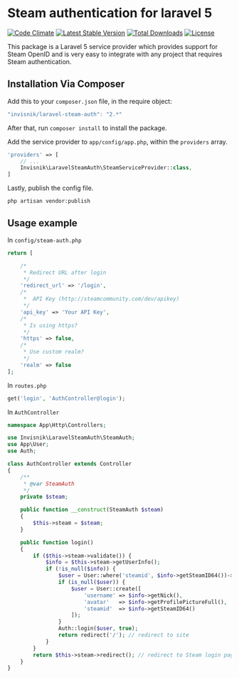 # Steam authentication for laravel 5
[![Code Climate](https://codeclimate.com/github/invisnik/laravel-steam-auth/badges/gpa.svg)](https://codeclimate.com/github/invisnik/laravel-steam-auth)
[![Latest Stable Version](https://poser.pugx.org/invisnik/laravel-steam-auth/v/stable)](https://packagist.org/packages/invisnik/laravel-steam-auth) 
[![Total Downloads](https://poser.pugx.org/invisnik/laravel-steam-auth/downloads)](https://packagist.org/packages/invisnik/laravel-steam-auth)
[![License](https://poser.pugx.org/invisnik/laravel-steam-auth/license.svg)](https://packagist.org/packages/invisnik/laravel-steam-auth)

This package is a Laravel 5 service provider which provides support for Steam OpenID and is very easy to integrate with any project that requires Steam authentication.

## Installation Via Composer
Add this to your `composer.json` file, in the require object:

```javascript
"invisnik/laravel-steam-auth": "2.*"
```

After that, run `composer install` to install the package.

Add the service provider to `app/config/app.php`, within the `providers` array.

```php
'providers' => [
	// ...
	Invisnik\LaravelSteamAuth\SteamServiceProvider::class,
]
```

Lastly, publish the config file.

```
php artisan vendor:publish
```
## Usage example
In `config/steam-auth.php`
```php
return [

    /*
     * Redirect URL after login
     */
    'redirect_url' => '/login',
    /*
     *  API Key (http://steamcommunity.com/dev/apikey)
     */
    'api_key' => 'Your API Key',
    /*
     * Is using https?
     */
    'https' => false,
    /*
     * Use custom realm?
     */
    'realm' => false
];

```
In `routes.php`
```php
get('login', 'AuthController@login');
```
In `AuthController`
```php
namespace App\Http\Controllers;

use Invisnik\LaravelSteamAuth\SteamAuth;
use App\User;
use Auth;

class AuthController extends Controller
{
    /**
     * @var SteamAuth
     */
    private $steam;

    public function __construct(SteamAuth $steam)
    {
        $this->steam = $steam;
    }

    public function login()
    {
        if ($this->steam->validate()) {
            $info = $this->steam->getUserInfo();
            if (!is_null($info)) {
                $user = User::where('steamid', $info->getSteamID64())->first();
                if (is_null($user)) {
                    $user = User::create([
                        'username' => $info->getNick(),
                        'avatar'   => $info->getProfilePictureFull(),
                        'steamid'  => $info->getSteamID64()
                    ]);
                }
            	Auth::login($user, true);
            	return redirect('/'); // redirect to site
            }
        }
        return $this->steam->redirect(); // redirect to Steam login page
    }
}

```
